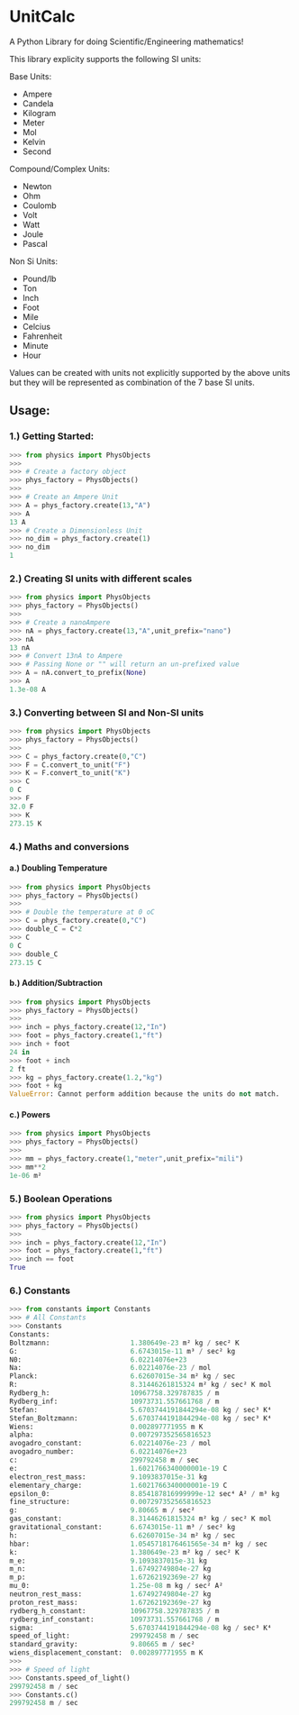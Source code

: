 # UnitCalc
A Python Library for doing Scientific/Engineering mathematics! 

This library explicity supports the following SI units:

Base Units:
- Ampere
- Candela
- Kilogram
- Meter
- Mol
- Kelvin
- Second

Compound/Complex Units:
- Newton
- Ohm
- Coulomb
- Volt
- Watt
- Joule
- Pascal

Non Si Units:
- Pound/lb
- Ton
- Inch
- Foot
- Mile
- Celcius
- Fahrenheit
- Minute
- Hour

Values can be created with units not explicitly supported by the above units but they will be represented as combination of the 7 base SI units.


## Usage:
### 1.) Getting Started:
```python
>>> from physics import PhysObjects
>>>
>>> # Create a factory object
>>> phys_factory = PhysObjects()
>>>
>>> # Create an Ampere Unit
>>> A = phys_factory.create(13,"A")
>>> A
13 A
>>> # Create a Dimensionless Unit
>>> no_dim = phys_factory.create(1)
>>> no_dim
1
```

### 2.) Creating SI units with different scales
```python
>>> from physics import PhysObjects
>>> phys_factory = PhysObjects()
>>>
>>> # Create a nanoAmpere
>>> nA = phys_factory.create(13,"A",unit_prefix="nano")
>>> nA
13 nA
>>> # Convert 13nA to Ampere
>>> # Passing None or "" will return an un-prefixed value
>>> A = nA.convert_to_prefix(None)
>>> A
1.3e-08 A
```

### 3.) Converting between SI and Non-SI units
```python
>>> from physics import PhysObjects
>>> phys_factory = PhysObjects()
>>> 
>>> C = phys_factory.create(0,"C")
>>> F = C.convert_to_unit("F")
>>> K = F.convert_to_unit("K")
>>> C
0 C
>>> F
32.0 F
>>> K
273.15 K
```

### 4.) Maths and conversions
#### a.) Doubling Temperature
```python
>>> from physics import PhysObjects
>>> phys_factory = PhysObjects()
>>>
>>> # Double the temperature at 0 oC
>>> C = phys_factory.create(0,"C")
>>> double_C = C*2
>>> C
0 C
>>> double_C
273.15 C
```
#### b.) Addition/Subtraction
```python
>>> from physics import PhysObjects
>>> phys_factory = PhysObjects()
>>>
>>> inch = phys_factory.create(12,"In")
>>> foot = phys_factory.create(1,"ft")
>>> inch + foot
24 in
>>> foot + inch
2 ft
>>> kg = phys_factory.create(1.2,"kg")
>>> foot + kg
ValueError: Cannot perform addition because the units do not match.
```
#### c.) Powers
```python
>>> from physics import PhysObjects
>>> phys_factory = PhysObjects()
>>>
>>> mm = phys_factory.create(1,"meter",unit_prefix="mili")
>>> mm**2
1e-06 m²
```

### 5.) Boolean Operations
```python
>>> from physics import PhysObjects
>>> phys_factory = PhysObjects()
>>>
>>> inch = phys_factory.create(12,"In")
>>> foot = phys_factory.create(1,"ft")
>>> inch == foot
True
```

### 6.) Constants
```python
>>> from constants import Constants
>>> # All Constants
>>> Constants
Constants:
Boltzmann:                    1.380649e-23 m² kg / sec² K 
G:                            6.6743015e-11 m³ / sec² kg 
N0:                           6.02214076e+23 
Na:                           6.02214076e-23 / mol 
Planck:                       6.62607015e-34 m² kg / sec 
R:                            8.31446261815324 m² kg / sec² K mol 
Rydberg_h:                    10967758.329787835 / m 
Rydberg_inf:                  10973731.557661768 / m 
Stefan:                       5.6703744191844294e-08 kg / sec³ K⁴ 
Stefan_Boltzmann:             5.6703744191844294e-08 kg / sec³ K⁴ 
Wiens:                        0.002897771955 m K 
alpha:                        0.007297352565816523 
avogadro_constant:            6.02214076e-23 / mol 
avogadro_number:              6.02214076e+23 
c:                            299792458 m / sec 
e:                            1.6021766340000001e-19 C
electron_rest_mass:           9.1093837015e-31 kg
elementary_charge:            1.6021766340000001e-19 C
epsilon_0:                    8.854187816999999e-12 sec⁴ A² / m³ kg 
fine_structure:               0.007297352565816523 
g:                            9.80665 m / sec² 
gas_constant:                 8.31446261815324 m² kg / sec² K mol 
gravitational_constant:       6.6743015e-11 m³ / sec² kg 
h:                            6.62607015e-34 m² kg / sec 
hbar:                         1.0545718176461565e-34 m² kg / sec 
k:                            1.380649e-23 m² kg / sec² K 
m_e:                          9.1093837015e-31 kg
m_n:                          1.67492749804e-27 kg
m_p:                          1.67262192369e-27 kg
mu_0:                         1.25e-08 m kg / sec² A² 
neutron_rest_mass:            1.67492749804e-27 kg
proton_rest_mass:             1.67262192369e-27 kg
rydberg_h_constant:           10967758.329787835 / m 
rydberg_inf_constant:         10973731.557661768 / m 
sigma:                        5.6703744191844294e-08 kg / sec³ K⁴ 
speed_of_light:               299792458 m / sec 
standard_gravity:             9.80665 m / sec² 
wiens_displacement_constant:  0.002897771955 m K
>>>
>>> # Speed of light
>>> Constants.speed_of_light()
299792458 m / sec
>>> Constants.c()
299792458 m / sec
```
